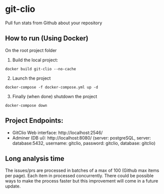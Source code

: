 # git-clio

Pull fun stats from Github about your repository

## How to run (Using Docker)
On the root project folder

1. Build the local project:
```shell
docker build git-clio --no-cache
```

2. Launch the project
```shell
docker-compose -f docker-compose.yml up -d
```

3. Finally (when done) shutdown the project
```shell
docker-compose down
```

## Project Endpoints:
- GitClio Web interface: http://localhost:2546/
- Adminer (DB ui): http://localhost:8080/ (server: postgreSQL, server: database:5432, username: gitclio, password: gitclio, database: gitclio)

## Long analysis time
The issues/prs are processed in batches of a max of 100 (Github max items per page). Each item in processed concurrently. There could be possible ways to make the process faster but this improvement will come in a future update. 
